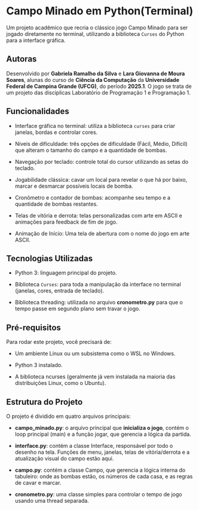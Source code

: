 # Campo Minado em Python(Terminal)</h1>

Um projeto acadêmico que recria o clássico jogo Campo Minado para ser jogado diretamente no terminal, utilizando a biblioteca `Curses` do Python para a interface gráfica.

## Autoras

Desenvolvido por **Gabriela Ramalho da Silva** e **Lara Giovanna de Moura Soares**, alunas do curso de **Ciência da Computação** da **Universidade Federal de Campina Grande (UFCG)**, do período **2025.1**. O jogo se trata de um projeto das disciplicas Laboratório de Programação 1 e Programação 1.

## Funcionalidades

- Interface gráfica no terminal: utiliza a biblioteca `curses` para criar janelas, bordas e controlar cores.

- Níveis de dificuldade: três opções de dificuldade (Fácil, Médio, Difícil) que alteram o tamanho do campo e a quantidade de bombas.

- Navegação por teclado: controle total do cursor utilizando as setas do teclado.

- Jogabilidade clássica: cavar um local para revelar o que há por baixo, marcar e desmarcar possíveis locais de bomba.

- Cronômetro e contador de bombas: acompanhe seu tempo e a quantidade de bombas restantes.

- Telas de vitória e derrota: telas personalizadas com arte em ASCII e animações para feedback de fim de jogo.

- Animação de Início: Uma tela de abertura com o nome do jogo em arte ASCII.

## Tecnologias Utilizadas

- Python 3: linguagem principal do projeto.

- Biblioteca `Curses`: para toda a manipulação da interface no terminal (janelas, cores, entrada de teclado).

- Biblioteca threading: utilizada no arquivo **cronometro.py** para que o tempo passe em segundo plano sem travar o jogo.

## Pré-requisitos

Para rodar este projeto, você precisará de:

- Um ambiente Linux ou um subsistema como o WSL no Windows.

- Python 3 instalado.

- A biblioteca ncurses (geralmente já vem instalada na maioria das distribuições Linux, como o Ubuntu).

## Estrutura do Projeto

O projeto é dividido em quatro arquivos principais:

- **campo_minado.py**: o arquivo principal que **inicializa o jogo**, contém o loop principal (main) e a função jogar, que gerencia a lógica da partida.

- **interface.py**: contém a classe Interface, responsável por todo o desenho na tela. Funções de menu, janelas, telas de vitória/derrota e a atualização visual do campo estão aqui.

- **campo.py**: contém a classe Campo, que gerencia a lógica interna do tabuleiro: onde as bombas estão, os números de cada casa, e as regras de cavar e marcar.

- **cronometro.py**: uma classe simples para controlar o tempo de jogo usando uma thread separada.
